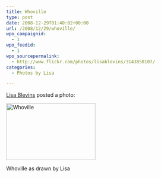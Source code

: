 ```yaml
---
title: Whoville
type: post
date: 2008-12-29T01:40:02+00:00
url: /2008/12/29/whoville/
wpo_campaignid:
  - 1
wpo_feedid:
  - 1
wpo_sourcepermalink:
  - http://www.flickr.com/photos/lisablevins/3143850107/
categories:
  - Photos by Lisa

---
```

[Lisa Blevins][1] posted a photo:

[<img src="http://www.lisablevins.com/wp-o-matic/cache/9a3b8_3143850107_772ed207d6_m.jpg" width="240" height="152" alt="Whoville" />][2]

Whoville as drawn by Lisa

 [1]: http://www.flickr.com/people/lisablevins/
 [2]: http://www.flickr.com/photos/lisablevins/3143850107/ "Whoville"